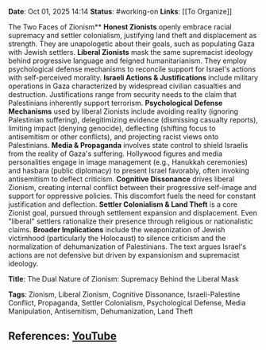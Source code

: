 **Date**: Oct 01, 2025 14:14
**Status**: #working-on
**Links**: [[To Organize]] 

The Two Faces of Zionism**
**Honest Zionists** openly embrace racial supremacy and settler colonialism, justifying land theft and displacement as strength. They are unapologetic about their goals, such as populating Gaza with Jewish settlers.
**Liberal Zionists** mask the same supremacist ideology behind progressive language and feigned humanitarianism. They employ psychological defense mechanisms to reconcile support for Israel's actions with self-perceived morality.
**Israeli Actions & Justifications** include military operations in Gaza characterized by widespread civilian casualties and destruction. Justifications range from security needs to the claim that Palestinians inherently support terrorism.
**Psychological Defense Mechanisms** used by liberal Zionists include avoiding reality (ignoring Palestinian suffering), delegitimizing evidence (dismissing casualty reports), limiting impact (denying genocide), deflecting (shifting focus to antisemitism or other conflicts), and projecting racist views onto Palestinians.
**Media & Propaganda** involves state control to shield Israelis from the reality of Gaza's suffering. Hollywood figures and media personalities engage in image management (e.g., Hanukkah ceremonies) and hasbara (public diplomacy) to present Israel favorably, often invoking antisemitism to deflect criticism.
**Cognitive Dissonance** drives liberal Zionism, creating internal conflict between their progressive self-image and support for oppressive policies. This discomfort fuels the need for constant justification and deflection.
**Settler Colonialism & Land Theft** is a core Zionist goal, pursued through settlement expansion and displacement. Even "liberal" settlers rationalize their presence through religious or nationalistic claims.
**Broader Implications** include the weaponization of Jewish victimhood (particularly the Holocaust) to silence criticism and the normalization of dehumanization of Palestinians. The text argues Israel's actions are not defensive but driven by expansionism and supremacist ideology.

**Title**: The Dual Nature of Zionism: Supremacy Behind the Liberal Mask

**Tags**: Zionism, Liberal Zionism, Cognitive Dissonance, Israeli-Palestine Conflict, Propaganda, Settler Colonialism, Psychological Defense, Media Manipulation, Antisemitism, Dehumanization, Land Theft

## References: [YouTube](https://www.youtube.com/watch?v=43JFdXCf9v4)
